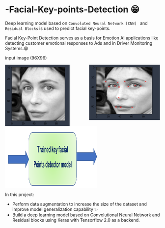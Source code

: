 # -Facial-Key-points-Detection  😁

Deep learning model based on `Convoluted Neural Network [CNN] ` and `Residual Blocks` is used to predict facial key-points.

Facial Key-Point Detection serves as a basis for Emotion AI applications like detecting customer emotional responses to Ads and in Driver Monitoring Systems.😁

input image (96X96) 

<img align = "right"  src="https://github.com/ritika-singh2000/-Facial-Key-points-Detection/blob/main/keypoints.png" width = "230" height="180"> 
<img align = "left"  src="https://github.com/ritika-singh2000/-Facial-Key-points-Detection/blob/main/image.png" width = "210" height="200"> 
<img align = "center"  src="https://github.com/ritika-singh2000/-Facial-Key-points-Detection/blob/main/model.png" width = "300" height="200"> 

In this project:
  - Perform data augmentation to increase the size of the dataset and improve model generalization capability ✨
  - Build a deep learning model based on Convolutional Neural Network and Residual blocks using Keras with Tensorflow 2.0 as a backend.
